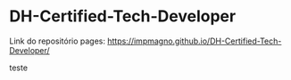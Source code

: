 # DH-Certified-Tech-Developer

Link do repositório pages: https://impmagno.github.io/DH-Certified-Tech-Developer/

teste
